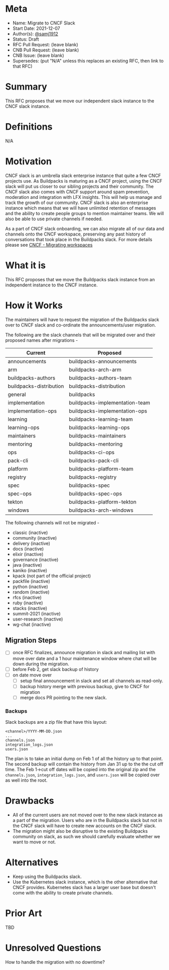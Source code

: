 # Meta
[meta]: #meta
- Name: Migrate to CNCF Slack
- Start Date: 2021-12-07
- Author(s): [@samj1912](https://github.com/samj1912)
- Status: Draft <!-- Acceptable values: Draft, Approved, On Hold, Superseded -->
- RFC Pull Request: (leave blank)
- CNB Pull Request: (leave blank)
- CNB Issue: (leave blank)
- Supersedes: (put "N/A" unless this replaces an existing RFC, then link to that RFC)

# Summary
[summary]: #summary

This RFC proposes that we move our independent slack instance to the CNCF slack instance.

# Definitions
[definitions]: #definitions

N/A

# Motivation
[motivation]: #motivation

CNCF slack is an umbrella slack enterprise instance that quite a few CNCF projects use. As Buildpacks is maturing as a CNCF project, using the CNCF slack will put us closer to our sibling projects and their community. The CNCF slack also comes with CNCF support around spam prevention, moderation and integration with LFX insights. This will help us manage and track the growth of our community. CNCF slack is also an enterprise instance which means that we will have unlimited retention of messages and the ability to create people groups to mention maintainer teams. We will also be able to use private channels if needed.

As a part of CNCF slack onboarding, we can also migrate all of our data and channels onto the CNCF workspace, preserving any past history of conversations that took place in the Buildpacks slack. For more details please see [CNCF - Migrating workspaces](https://slack.com/intl/en-gb/help/articles/217872578-Import-data-from-one-Slack-workspace-to-another)

# What it is
[what-it-is]: #what-it-is

This RFC proposes that we move the Buildpacks slack instance from an independent instance to the CNCF instance.

# How it Works
[how-it-works]: #how-it-works

The maintainers will have to request the migration of the Buildpacks slack over to CNCF slack and co-ordinate the announcements/user migration.

The following are the slack channels that will be migrated over and their proposed names after migrations - 

| Current                 | Proposed                       |
| ----------------------- | ------------------------------ |
| announcements           | buildpacks-announcements       |
| arm                     | buildpacks-arch-arm            |
| buildpacks-authors      | buildpacks-authors-team        |
| buildpacks-distribution | buildpacks-distribution        |
| general                 | buildpacks                     |
| implementation          | buildpacks-implementation-team |
| implementation-ops      | buildpacks-implementation-ops  |
| learning                | buildpacks-learning-team       |
| learning-ops            | buildpacks-learning-ops        |
| maintainers             | buildpacks-maintainers         |
| mentoring               | buildpacks-mentoring           |
| ops                     | buildpacks-ci-ops              |
| pack-cli                | buildpacks-pack-cli            |
| platform                | buildpacks-platform-team       |
| registry                | buildpacks-registry            |
| spec                    | buildpacks-spec                |
| spec-ops                | buildpacks-spec-ops            |
| tekton                  | buildpacks-platform-tekton     |
| windows                 | buildpacks-arch-windows        |

The following channels will not be migrated - 

- classic (inactive)
- community (inactive)
- delivery (inactive)
- docs (inactive)
- elixir (inactive)
- governance (inactive)
- java (inactive)
- kaniko (inactive)
- kpack (not part of the official project)
- packfile (inactive)
- python (inactive)
- random (inactive)
- rfcs (inactive)
- ruby (inactive)
- stacks (inactive)
- summit-2021 (inactive)
- user-research (inactive)
- wg-chat (inactive)
## Migration Steps
* [ ] once RFC finalizes, announce migration in slack and mailing list with move over date and a 1 hour maintenance window where chat will be down during the migration.
* [ ] before Feb 2, get slack backup of history
* [ ] on date move over
  * [ ] setup final announcement in slack and set all channels as read-only.
  * [ ] backup history merge with previous backup, give to CNCF for migration
  * [ ] merge docs PR pointing to the new slack.

### Backups
Slack backups are a zip file that have this layout:
```
<channel>/YYYY-MM-DD.json
...
channels.json
integration_logs.json
users.json
```

The plan is to take an initial dump on Feb 1 of all the history up to that point. The second backup will contain the history from Jan 31 up to the the cut off time. The Feb 1->cut off dates will be copied into the original zip and the `channels.json`, `integration_logs.json`, and `users.json` will be copied over as well into the root.

# Drawbacks
[drawbacks]: #drawbacks

- All of the current users are not moved over to the new slack instance as a part of the migration. Users who are in the Buildpacks slack but not in the CNCF slack will have to create new accounts on the CNCF slack.
- The migration might also be disruptive to the existing Buildpacks community on slack, as such we should carefully evaluate whether we want to move or not.

# Alternatives
[alternatives]: #alternatives

- Keep using the Buildpacks slack.
- Use the Kubernetes slack instance, which is the other alternative that CNCF provides. Kubernetes slack has a larger user base but doesn't come with the ability to create private channels.

# Prior Art
[prior-art]: #prior-art

TBD

# Unresolved Questions
[unresolved-questions]: #unresolved-questions

How to handle the migration with no downtime?
